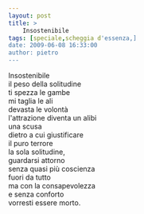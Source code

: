 ```yaml
---
layout: post
title: >
    Insostenibile
tags: [speciale,scheggia d'essenza,]
date: 2009-06-08 16:33:00
author: pietro
---
```

Insostenibile<br/>il peso della solitudine<br/>ti spezza le gambe<br/>mi taglia le ali<br/>devasta le volontà<br/>l'attrazione diventa un alibi<br/>una scusa<br/>dietro a cui giustificare<br/>il puro terrore<br/>la sola solitudine,<br/>guardarsi attorno<br/>senza quasi più coscienza<br/>fuori da tutto<br/>ma con la consapevolezza<br/>e senza conforto<br/>vorresti essere morto.
